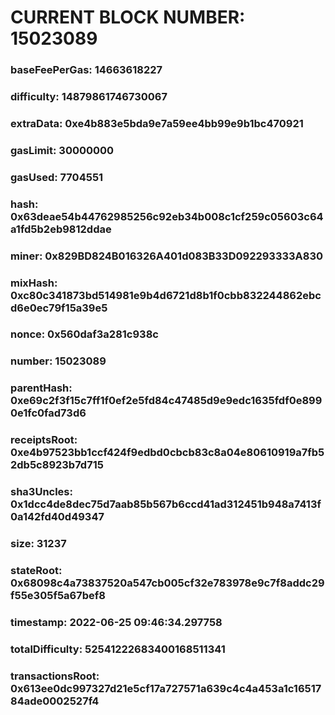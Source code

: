 # CURRENT BLOCK NUMBER: 15023089

### baseFeePerGas: 14663618227
### difficulty: 14879861746730067
### extraData: 0xe4b883e5bda9e7a59ee4bb99e9b1bc470921
### gasLimit: 30000000
### gasUsed: 7704551
### hash: 0x63deae54b44762985256c92eb34b008c1cf259c05603c64a1fd5b2eb9812ddae
### miner: 0x829BD824B016326A401d083B33D092293333A830
### mixHash: 0xc80c341873bd514981e9b4d6721d8b1f0cbb832244862ebcd6e0ec79f15a39e5
### nonce: 0x560daf3a281c938c
### number: 15023089
### parentHash: 0xe69c2f3f15c7ff1f0ef2e5fd84c47485d9e9edc1635fdf0e8990e1fc0fad73d6
### receiptsRoot: 0xe4b97523bb1ccf424f9edbd0cbcb83c8a04e80610919a7fb52db5c8923b7d715
### sha3Uncles: 0x1dcc4de8dec75d7aab85b567b6ccd41ad312451b948a7413f0a142fd40d49347
### size: 31237
### stateRoot: 0x68098c4a73837520a547cb005cf32e783978e9c7f8addc29f55e305f5a67bef8
### timestamp: 2022-06-25 09:46:34.297758
### totalDifficulty: 52541222683400168511341
### transactionsRoot: 0x613ee0dc997327d21e5cf17a727571a639c4c4a453a1c1651784ade0002527f4
